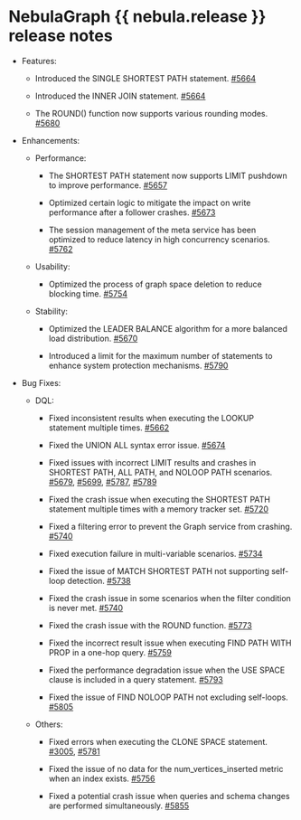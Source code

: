 # NebulaGraph {{ nebula.release }} release notes


- Features:

  - Introduced the SINGLE SHORTEST PATH statement. [#5664](https://github.com/vesoft-inc/nebula/pull/5664)

  - Introduced the INNER JOIN statement. [#5664](https://github.com/vesoft-inc/nebula/pull/5664)

  - The ROUND() function now supports various rounding modes. [#5680](https://github.com/vesoft-inc/nebula/pull/5680)

- Enhancements:

  - Performance:

    - The SHORTEST PATH statement now supports LIMIT pushdown to improve performance. [#5657](https://github.com/vesoft-inc/nebula/pull/5657)

    - Optimized certain logic to mitigate the impact on write performance after a follower crashes. [#5673](https://github.com/vesoft-inc/nebula/pull/5673)

    - The session management of the meta service has been optimized to reduce latency in high concurrency scenarios. [#5762](https://github.com/vesoft-inc/nebula/pull/5762)

  - Usability:

    - Optimized the process of graph space deletion to reduce blocking time. [#5754](https://github.com/vesoft-inc/nebula/pull/5754)

  - Stability:

    - Optimized the LEADER BALANCE algorithm for a more balanced load distribution. [#5670](https://github.com/vesoft-inc/nebula/pull/5670)

    - Introduced a limit for the maximum number of statements to enhance system protection mechanisms. [#5790](https://github.com/vesoft-inc/nebula/pull/5790)

- Bug Fixes:

  - DQL:

    - Fixed inconsistent results when executing the LOOKUP statement multiple times. [#5662](https://github.com/vesoft-inc/nebula/pull/5662)

    - Fixed the UNION ALL syntax error issue. [#5674](https://github.com/vesoft-inc/nebula/pull/5674)

    - Fixed issues with incorrect LIMIT results and crashes in SHORTEST PATH, ALL PATH, and NOLOOP PATH scenarios. [#5679](https://github.com/vesoft-inc/nebula/pull/5787), [#5699](https://github.com/vesoft-inc/nebula/pull/5699), [#5787](https://github.com/vesoft-inc/nebula/pull/5787), [#5789](https://github.com/vesoft-inc/nebula/pull/5789)

    - Fixed the crash issue when executing the SHORTEST PATH statement multiple times with a memory tracker set. [#5720](https://github.com/vesoft-inc/nebula/pull/5720)

    - Fixed a filtering error to prevent the Graph service from crashing. [#5740](https://github.com/vesoft-inc/nebula/pull/5740)

    - Fixed execution failure in multi-variable scenarios. [#5734](https://github.com/vesoft-inc/nebula/pull/5734)

    - Fixed the issue of MATCH SHORTEST PATH not supporting self-loop detection. [#5738](https://github.com/vesoft-inc/nebula/pull/5738)

    - Fixed the crash issue in some scenarios when the filter condition is never met. [#5740](https://github.com/vesoft-inc/nebula/pull/5740)

    - Fixed the crash issue with the ROUND function. [#5773](https://github.com/vesoft-inc/nebula/pull/5773)

    - Fixed the incorrect result issue when executing FIND PATH WITH PROP in a one-hop query. [#5759](https://github.com/vesoft-inc/nebula/pull/5759)

    - Fixed the performance degradation issue when the USE SPACE clause is included in a query statement. [#5793](https://github.com/vesoft-inc/nebula/pull/5793)

    - Fixed the issue of FIND NOLOOP PATH not excluding self-loops. [#5805](https://github.com/vesoft-inc/nebula/pull/5805)

  - Others:

    - Fixed errors when executing the CLONE SPACE statement. [#3005](https://github.com/vesoft-inc/nebula/pull/3005), [#5781](https://github.com/vesoft-inc/nebula/pull/5781)

    - Fixed the issue of no data for the num_vertices_inserted metric when an index exists. [#5756](https://github.com/vesoft-inc/nebula/pull/5756)

    - Fixed a potential crash issue when queries and schema changes are performed simultaneously. [#5855](https://github.com/vesoft-inc/nebula/pull/5855)